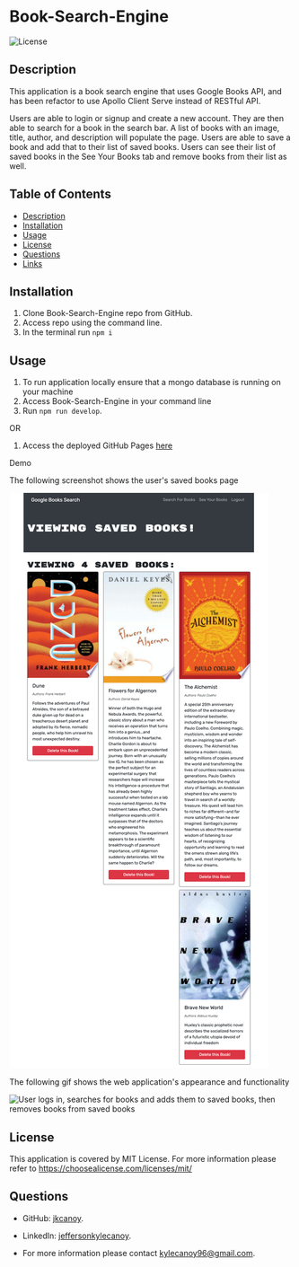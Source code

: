 # Book-Search-Engine

![License](https://img.shields.io/badge/License-MIT-yellow.svg)

## Description

This application is a book search engine that uses Google Books API, and has been refactor to use Apollo Client Serve instead of RESTful API.

Users are able to login or signup and create a new account. They are then able to search for a book in the search bar. A list of books with an image, title, author, and description will populate the page. Users are able to save a book and add that to their list of saved books. Users can see their list of saved books in the See Your Books tab and remove books from their list as well.

## Table of Contents

- [Description](#description)
- [Installation](#installation)
- [Usage](#usage)
- [License](#license)
- [Questions](#questions)
- [Links](#links)

## Installation

1. Clone Book-Search-Engine repo from GitHub.
2. Access repo using the command line.
3. In the terminal run `npm i`

## Usage

1. To run application locally ensure that a mongo database is running on your machine
2. Access Book-Search-Engine in your command line
3. Run `npm run develop`.

OR

1. Access the deployed GitHub Pages [here](https://book-search-engine-jkcanoy.herokuapp.com/)

Demo

The following screenshot shows the user's saved books page

![Logged in user's saved books page](./client/public/savedBooks.png)

The following gif shows the web application's appearance and functionality

![User logs in, searches for books and adds them to saved books, then removes books from saved books](./client/public/GoogleBookSearch.gif)

## License

This application is covered by MIT License. For more information please refer to https://choosealicense.com/licenses/mit/

## Questions

- GitHub: [jkcanoy](https://github.com/jkcanoy).

- LinkedIn: [jeffersonkylecanoy](www.linkedin.com/in/jeffersonkylecanoy).

- For more information please contact kylecanoy96@gmail.com.
